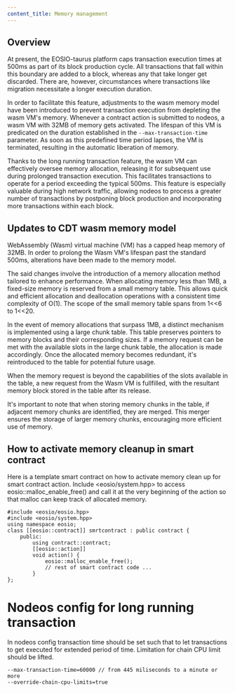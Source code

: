 ```yaml
---
content_title: Memory management
---
```


## Overview

At present, the EOSIO-taurus platform caps transaction execution times at 500ms as part of its block production cycle. All transactions that fall within this boundary are added to a block, whereas any that take longer get discarded. There are, however, circumstances where transactions like migration necessitate a longer execution duration.

In order to facilitate this feature, adjustments to the wasm memory model have been introduced to prevent transaction execution from depleting the wasm VM's memory. Whenever a contract action is submitted to nodeos, a wasm VM with 32MB of memory gets activated. The lifespan of this VM is predicated on the duration established in the `--max-transaction-time` parameter. As soon as this predefined time period lapses, the VM is terminated, resulting in the automatic liberation of memory.

Thanks to the long running transaction feature, the wasm VM can effectively oversee memory allocation, releasing it for subsequent use during prolonged transaction execution. This facilitates transactions to operate for a period exceeding the typical 500ms. This feature is especially valuable during high network traffic, allowing nodeos to process a greater number of transactions by postponing block production and incorporating more transactions within each block.

## Updates to CDT wasm memory model

WebAssembly (Wasm) virtual machine (VM) has a capped heap memory of 32MB. In order to prolong the Wasm VM's lifespan past the standard 500ms, alterations have been made to the memory model.

The said changes involve the introduction of a memory allocation method tailored to enhance performance. When allocating memory less than 1MB, a fixed-size memory is reserved from a small memory table. This allows quick and efficient allocation and deallocation operations with a consistent time complexity of O(1). The scope of the small memory table spans from 1<<6 to 1<<20.

In the event of memory allocations that surpass 1MB, a distinct mechanism is implemented using a large chunk table. This table preserves pointers to memory blocks and their corresponding sizes. If a memory request can be met with the available slots in the large chunk table, the allocation is made accordingly. Once the allocated memory becomes redundant, it's reintroduced to the table for potential future usage.

When the memory request is beyond the capabilities of the slots available in the table, a new request from the Wasm VM is fullfilled, with the resultant memory block stored in the table after its release.

It's important to note that when storing memory chunks in the table, if adjacent memory chunks are identified, they are merged. This merger ensures the storage of larger memory chunks, encouraging more efficient use of memory.

## How to activate memory cleanup in smart contract
Here is a template smart contract on how to activate memory clean up for smart contract action. Include <eosio/system.hpp> to access eosio::malloc_enable_free() and call it at the very beginning of the action so that malloc can keep track of allocated memory. 



```
#include <eosio/eosio.hpp>
#include <eosio/system.hpp>
using namespace eosio;
class [[eosio::contract]] smrtcontract : public contract {
    public:
        using contract::contract;
        [[eosio::action]]
        void action() {
            eosio::malloc_enable_free();
            // rest of smart contract code ...
        }
};
```

# Nodeos config for long running transaction
In nodeos config transaction time should be set such that to let transactions to get executed for extended period of time. Limitation for chain CPU limit should be lifted.

```
--max-transaction-time=60000 // from 445 miliseconds to a minute or more
--override-chain-cpu-limits=true
```

